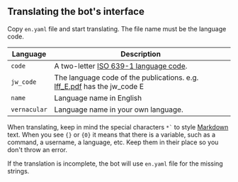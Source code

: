 ## Translating the bot's interface
Copy `en.yaml` file and start translating. The file name must be the language code.



| Language     | Description                                                  |
| ------------ | ------------------------------------------------------------ |
| `code`       | A two-letter [ISO 639-1 language code](https://en.wikipedia.org/wiki/List_of_ISO_639-1_codes). |
| `jw_code`    | The language code of the publications. e.g. [lff_E.pdf](https://www.jw.org/en/library/books/enjoy-life-forever/) has the jw_code E |
| `name`       | Language name in English                                     |
| `vernacular` | Language name in your own language.                          |



When translating, keep in mind the special characters ``` *` ``` to style [Markdown](https://core.telegram.org/bots/api#markdown-style) text. When you see `{}` or `{0}` it means that there is a variable, such as a command, a username, a language, etc. Keep them in their place so you don't throw an error.

If the translation is incomplete, the bot will use `en.yaml` file for the missing strings.